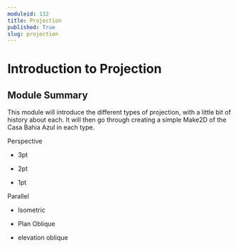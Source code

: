 ```yaml
---
moduleid: 132
title: Projection
published: True
slug: projection
---
```

# Introduction to Projection
## Module Summary

This module will introduce the different types of projection, with a little bit of history about each. It will then go through creating a simple Make2D of the Casa Bahia Azul in each type.

Perspective

- 3pt

- 2pt

- 1pt

Parallel

- Isometric

- Plan Oblique

- elevation oblique